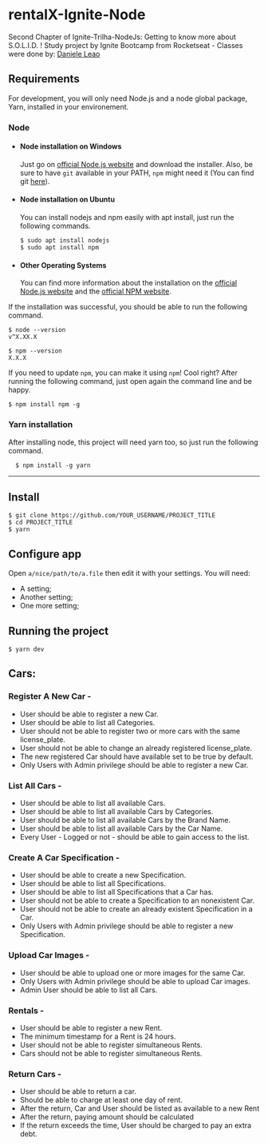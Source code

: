 # rentalX-Ignite-Node

Second Chapter of Ignite-Trilha-NodeJs: Getting to know more about S.O.L.I.D. !
Study project by Ignite Bootcamp from Rocketseat - Classes were done by: <a href="https://github.com/danileao">Daniele Leao</a>

## Requirements

For development, you will only need Node.js and a node global package, Yarn, installed in your environement.

### Node
- #### Node installation on Windows

  Just go on [official Node.js website](https://nodejs.org/) and download the installer.
Also, be sure to have `git` available in your PATH, `npm` might need it (You can find git [here](https://git-scm.com/)).

- #### Node installation on Ubuntu

  You can install nodejs and npm easily with apt install, just run the following commands.

      $ sudo apt install nodejs
      $ sudo apt install npm

- #### Other Operating Systems
  You can find more information about the installation on the [official Node.js website](https://nodejs.org/) and the [official NPM website](https://npmjs.org/).

If the installation was successful, you should be able to run the following command.

    $ node --version
    v^X.XX.X

    $ npm --version
    X.X.X

If you need to update `npm`, you can make it using `npm`! Cool right? After running the following command, just open again the command line and be happy.

    $ npm install npm -g

###
### Yarn installation
  After installing node, this project will need yarn too, so just run the following command.

      $ npm install -g yarn

---

## Install

    $ git clone https://github.com/YOUR_USERNAME/PROJECT_TITLE
    $ cd PROJECT_TITLE
    $ yarn

## Configure app

Open `a/nice/path/to/a.file` then edit it with your settings. You will need:

- A setting;
- Another setting;
- One more setting;

## Running the project

    $ yarn dev

## Cars:

### Register A New Car -
* User should be able to register a new Car.
* User should be able to list all Categories.
* User should not be able to register two or more cars with the same license_plate.
* User should not be able to change an already registered license_plate.
* The new registered Car should have available set to be true by default.
* Only Users with Admin privilege should be able to register a new Car.

### List All Cars -
* User should be able to list all available Cars.
* User should be able to list all available Cars by Categories.
* User should be able to list all available Cars by the Brand Name.
* User should be able to list all available Cars by the Car Name.
* Every User - Logged or not - should be able to gain access to the list.

### Create A Car Specification -
* User should be able to create a new Specification.
* User should be able to list all Specifications.
* User should be able to list all Specifications that a Car has.
* User should not be able to create a Specification to an nonexistent Car.
* User should not be able to create an already existent Specification in a Car.
* Only Users with Admin privilege should be able to register a new Specification.

### Upload Car Images - 
* User should be able to upload one or more images for the same Car.
* Only Users with Admin privilege should be able to upload Car images.
* Admin User should be able to list all Cars.

### Rentals -
* User should be able to register a new Rent.
* The minimum timestamp for a Rent is 24 hours.
* User should not be able to register simultaneous Rents.
* Cars should not be able to register simultaneous Rents.

### Return Cars -
* User should be able to return a car.
* Should be able to charge at least one day of rent.
* After the return, Car and User should be listed as available to a new Rent
* After the return, paying amount should be calculated
* If the return exceeds the time, User should be charged to pay an extra debt.